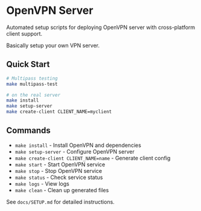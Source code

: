 # OpenVPN Server

Automated setup scripts for deploying OpenVPN server with cross-platform client support.

Basically setup your own VPN server.

## Quick Start

```bash
# Multipass testing
make multipass-test

# on the real server
make install
make setup-server
make create-client CLIENT_NAME=myclient
```

## Commands

- `make install` - Install OpenVPN and dependencies
- `make setup-server` - Configure OpenVPN server
- `make create-client CLIENT_NAME=name` - Generate client config
- `make start` - Start OpenVPN service
- `make stop` - Stop OpenVPN service
- `make status` - Check service status
- `make logs` - View logs
- `make clean` - Clean up generated files

See `docs/SETUP.md` for detailed instructions.
